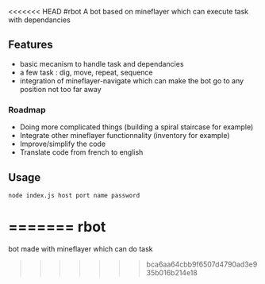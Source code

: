 <<<<<<< HEAD
#rbot
A bot based on mineflayer which can execute task with dependancies

## Features
 * basic mecanism to handle task and dependancies
 * a few task : dig, move, repeat, sequence
 * integration of mineflayer-navigate which can make the bot go to any position not too far away
 
### Roadmap

 * Doing more complicated things (building a spiral staircase for example)
 * Integrate other mineflayer functionnality (inventory for example)
 * Improve/simplify the code
 * Translate code from french to english
 
## Usage
	node index.js host port name password
=======
rbot
====

bot made with mineflayer which can do task
>>>>>>> bca6aa64cbb9f6507d4790ad3e935b016b214e18
